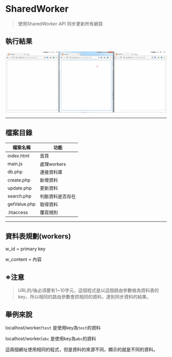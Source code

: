# SharedWorker 
>使用SharedWorker API 同步更新所有網頁
## 執行結果
![執行結果](images/demo.gif)

---
## 檔案目錄
|檔案名稱|功能|
|---|---|
|index.html|首頁|
|main.js|處理workers|
|db.php|連接資料庫|
|create.php|新增資料|
|update.php|更新資料|
|search.php|判斷資料是否存在|
|getValue.php|取得資料|
|.htaccess|覆寫規則|

---

## 資料表規劃(workers)
w_id = primary key

w_content = 內容

## ※注意
> URL的/後必須要有1~10字元，這個程式是以這個路由參數做為資料表的key，所以相同的路由參數會抓相同的資料，達到同步資料的結果。
## 舉例來說
localhost/worker/`test` 是使用key為`test`的資料

localhost/worker/`abc` 是使用key為`abc`的資料

這兩個網址使用相同的程式，但是資料的來源不同，顯示的就是不同的資料。